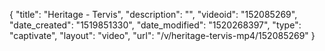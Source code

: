 {
    "title": "Heritage - Tervis",
    "description": "",
    "videoid": "152085269",
    "date_created": "1519851330",
    "date_modified": "1520268397",
    "type": "captivate",
    "layout": "video",
    "url": "\/v\/heritage-tervis-mp4\/152085269"
}